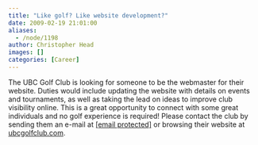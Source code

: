 ```yaml
---
title: "Like golf? Like website development?"
date: 2009-02-19 21:01:00
aliases:
  - /node/1198
author: Christopher Head
images: []
categories: [Career]
---
```


The UBC Golf Club is looking for someone to be the webmaster for their website. Duties would include updating the website with details on events and tournaments, as well as taking the lead on ideas to improve club visibility online. This is a great opportunity to connect with some great individuals and no golf experience is required! Please contact the club by sending them an e-mail at [\[email protected\]](/cdn-cgi/l/email-protection#1d78707c74715d687f7e7a72717b7e71687f337e7270) or browsing their website at [ubcgolfclub.com](http://ubcgolfclub.com).
